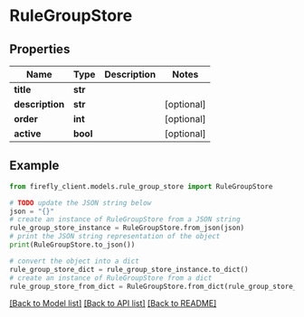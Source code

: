# RuleGroupStore


## Properties

Name | Type | Description | Notes
------------ | ------------- | ------------- | -------------
**title** | **str** |  | 
**description** | **str** |  | [optional] 
**order** | **int** |  | [optional] 
**active** | **bool** |  | [optional] 

## Example

```python
from firefly_client.models.rule_group_store import RuleGroupStore

# TODO update the JSON string below
json = "{}"
# create an instance of RuleGroupStore from a JSON string
rule_group_store_instance = RuleGroupStore.from_json(json)
# print the JSON string representation of the object
print(RuleGroupStore.to_json())

# convert the object into a dict
rule_group_store_dict = rule_group_store_instance.to_dict()
# create an instance of RuleGroupStore from a dict
rule_group_store_from_dict = RuleGroupStore.from_dict(rule_group_store_dict)
```
[[Back to Model list]](../README.md#documentation-for-models) [[Back to API list]](../README.md#documentation-for-api-endpoints) [[Back to README]](../README.md)


